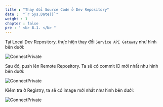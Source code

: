 ```yaml
---
title : "Thay đổi Source Code ở Dev Repository"
date :  "`r Sys.Date()`" 
weight : 1 
chapter : false
pre : " <b> 8.1. </b> "
---
```


Tại Local Dev Repository, thực hiện thay đổi `Service API Gateway` như hình bên dưới:

![ConnectPrivate](/FCJ2024-Workshop2/images/8-cicd-test/8.1-change-code/updateCode_0.png)

Sau đó, push lên Remote Repository. Ta sẽ có commit ID mới nhất như hình bên dưới:

![ConnectPrivate](/FCJ2024-Workshop2/images/8-cicd-test/8.1-change-code/updateCode_1.png)

Kiểm tra ở Registry, ta sẽ có image mới nhất như hình bên dưới:

![ConnectPrivate](/FCJ2024-Workshop2/images/8-cicd-test/8.1-change-code/updateCode_2.png)